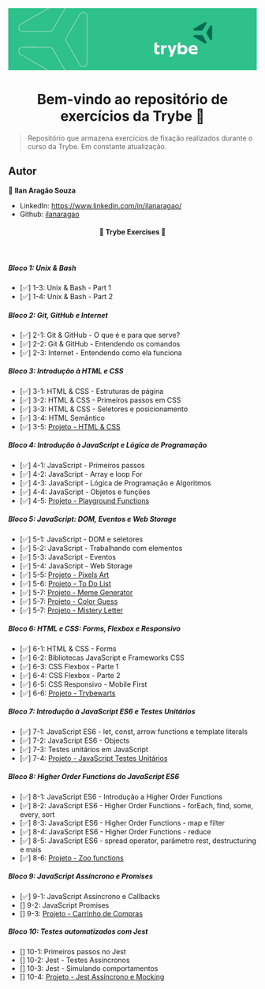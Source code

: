 <img src="img/banner.jpg" alt="Banner da Trybe">
<h1 align="center">Bem-vindo ao repositório de exercícios da Trybe 👋</h1>
<p>
</p>

> Repositório que armazena exercícios de fixação realizados durante o curso da Trybe. Em constante atualização. 

## Autor

👤 **Ilan Aragão Souza**

* LinkedIn: https://www.linkedin.com/in/ilanaragao/
* Github: [ilanaragao](https://github.com/ilanaragao)

<h4 align="center"> 
	🚧  Trybe Exercises 🚀  
</h4>
<br>

##### Bloco 1: Unix & Bash

- [:white_check_mark:] 1-3: Unix & Bash - Part 1
- [:white_check_mark:] 1-4: Unix & Bash - Part 2

##### Bloco 2: Git, GitHub e Internet

- [:white_check_mark:] 2-1: Git & GitHub - O que é e para que serve?
- [:white_check_mark:] 2-2: Git & GitHub - Entendendo os comandos
- [:white_check_mark:] 2-3: Internet - Entendendo como ela funciona

##### Bloco 3: Introdução à HTML e CSS

- [:white_check_mark:] 3-1: HTML & CSS - Estruturas de página
- [:white_check_mark:] 3-2: HTML & CSS - Primeiros passos em CSS
- [:white_check_mark:] 3-3: HTML & CSS - Seletores e posicionamento
- [:white_check_mark:] 3-4: HTML Semântico
- [:white_check_mark:] 3-5: [Projeto - HTML & CSS](https://github.com/tryber/sd-014-a-project-lessons-learned/pull/19)

##### Bloco 4: Introdução à JavaScript e Lógica de Programação

- [:white_check_mark:] 4-1: JavaScript - Primeiros passos
- [:white_check_mark:] 4-2: JavaScript - Array e loop For
- [:white_check_mark:] 4-3: JavaScript - Lógica de Programação e Algoritmos
- [:white_check_mark:] 4-4: JavaScript - Objetos e funções
- [:white_check_mark:] 4-5: [Projeto - Playground Functions](https://github.com/tryber/sd-014-a-project-playground-functions/pull/47)

##### Bloco 5: JavaScript: DOM, Eventos e Web Storage

- [:white_check_mark:] 5-1: JavaScript - DOM e seletores
- [:white_check_mark:] 5-2: JavaScript - Trabalhando com elementos
- [:white_check_mark:] 5-3: JavaScript - Eventos
- [:white_check_mark:] 5-4: JavaScript - Web Storage
- [:white_check_mark:] 5-5: [Projeto - Pixels Art](https://github.com/tryber/sd-014-a-project-pixels-art/pull/19)
- [:white_check_mark:] 5-6: [Projeto - To Do List](https://github.com/tryber/sd-014-a-project-todo-list/pull/18)
- [:white_check_mark:] 5-7: [Projeto - Meme Generator](https://github.com/tryber/sd-014-a-project-meme-generator/pull/4)
- [:white_check_mark:] 5-7: [Projeto - Color Guess](https://github.com/tryber/sd-014-a-project-color-guess/pull/3)
- [:white_check_mark:] 5-7: [Projeto - Mistery Letter](https://github.com/tryber/sd-014-a-project-mistery-letter/pull/4)

##### Bloco 6: HTML e CSS: Forms, Flexbox e Responsivo

- [:white_check_mark:] 6-1: HTML & CSS - Forms
- [:white_check_mark:] 6-2: Bibliotecas JavaScript e Frameworks CSS
- [:white_check_mark:] 6-3: CSS Flexbox - Parte 1
- [:white_check_mark:] 6-4: CSS Flexbox - Parte 2
- [:white_check_mark:] 6-5: CSS Responsivo - Mobile First
- [:white_check_mark:] 6-6: [Projeto - Trybewarts](https://github.com/tryber/sd-014-a-project-trybewarts/pull/36)

##### Bloco 7: Introdução à JavaScript ES6 e Testes Unitários

- [:white_check_mark:] 7-1: JavaScript ES6 - let, const, arrow functions e template literals
- [:white_check_mark:] 7-2: JavaScript ES6 - Objects
- [:white_check_mark:] 7-3: Testes unitários em JavaScript
- [:white_check_mark:] 7-4: [Projeto - JavaScript Testes Unitários](https://github.com/tryber/sd-014-a-project-js-unit-tests/pull/22)

##### Bloco 8: Higher Order Functions do JavaScript ES6

- [:white_check_mark:] 8-1: JavaScript ES6 - Introdução a Higher Order Functions
- [:white_check_mark:] 8-2: JavaScript ES6 - Higher Order Functions - forEach, find, some, every, sort
- [:white_check_mark:] 8-3: JavaScript ES6 - Higher Order Functions - map e filter
- [:white_check_mark:] 8-4: JavaScript ES6 - Higher Order Functions - reduce
- [:white_check_mark:] 8-5: JavaScript ES6 - spread operator, parâmetro rest, destructuring e mais
- [:white_check_mark:] 8-6: [Projeto - Zoo functions](https://github.com/tryber/sd-014-a-project-zoo-functions/pull/11)

##### Bloco 9: JavaScript Assíncrono e Promises

- [:white_check_mark:] 9-1: JavaScript Assíncrono e Callbacks
- [] 9-2: JavaScript Promises
- [] 9-3: [Projeto - Carrinho de Compras](https://github.com/tryber/sd-014-a-project-shopping-cart/pull/7)

##### Bloco 10: Testes automatizados com Jest

- [] 10-1: Primeiros passos no Jest
- [] 10-2: Jest - Testes Assíncronos
- [] 10-3: Jest - Simulando comportamentos
- [] 10-4: [Projeto - Jest Assíncrono e Mocking]()